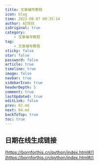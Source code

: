 ```yaml
---
title: 文章编写教程
icon: blog
time: 2022-08-07 00:35:14
author: AI悦创
isOriginal: true
category: 
    - 文章编写教程
tag:
    - 文章编写教程
sticky: false
star: false
password: false
article: true
timeline: true
image: false
navbar: true
sidebarIcon: true
headerDepth: 5
comment: true
lastUpdated: true
editLink: false
prev: 02.md
next: 04.md
backToTop: true
toc: true
---
```


## 日期在线生成链接

[https://bornforthis.cn/python/index.html#/](https://bornforthis.cn/python/index.html#/)


